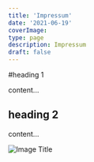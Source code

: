 ```yaml
---
title: 'Impressum'
date: '2021-06-19'
coverImage:
type: page
description: Impressum
draft: false
---
```


#heading 1

content...

## heading 2

content...

![Image Title](/images/cover2.jpg)
